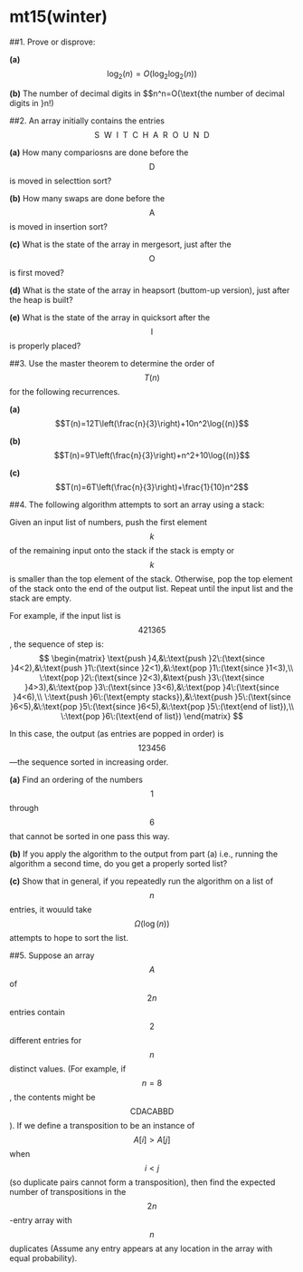 # mt15(winter)

##1.
Prove or disprove:

**(a)** $$\log_2{(n)}=O(\log_2\log_2{(n)})$$

**(b)** The number of decimal digits in $$n^n=O(\text{the number of decimal digits in }n!)


##2.
An array initially contains the entries $$\text{S}\:\:\text{W}\:\:\text{I}\:\:\text{T}\:\:\text{C}\:\:\text{H}\:\:\text{A}\:\:\text{R}\:\:\text{O}\:\:\text{U}\:\:\text{N}\:\:\text{D}$$

**(a)** How many compariosns are done before the $$\text{D}$$ is moved in selecttion sort?

**(b)** How many swaps are done before the $$\text{A}$$ is moved in insertion sort?

**(c)** What is the state of the array in mergesort, just after the $$\text{O}$$ is first moved?

**(d)** What is the state of the array in heapsort (buttom-up version), just after the heap is built?

**(e)** What is the state of the array in quicksort after the $$\text{I}$$ is properly placed?


##3.
Use the master theorem to determine the order of $$T(n)$$ for the following recurrences.

**(a)** $$T(n)=12T\left(\frac{n}{3}\right)+10n^2\log{(n)}$$

**(b)** $$T(n)=9T\left(\frac{n}{3}\right)+n^2+10\log{(n)}$$

**(c)** $$T(n)=6T\left(\frac{n}{3}\right)+\frac{1}{10}n^2$$


##4.
The following algorithm attempts to sort an array using a stack:

Given an input list of numbers, push the first element $$k$$ of the remaining input onto the stack if the stack is empty or $$k$$ is smaller than the top element of the stack.  Otherwise, pop the top element of the stack onto the end of the output list.  Repeat until the input list and the stack are empty.

For example, if the input list is $$421365$$, the sequence of step is:
$$
\begin{matrix}
\text{push }4,&\:\text{push }2\:(\text{since }4<2),&\:\text{push }1\:(\text{since }2<1),&\:\text{pop }1\:(\text{since }1<3),\\
\:\text{pop }2\:(\text{since }2<3),&\text{push }3\:(\text{since }4>3),&\:\text{pop }3\:(\text{since }3<6),&\:\text{pop }4\:(\text{since }4<6),\\
\:\text{push }6\:(\text{empty stacks}),&\:\text{push }5\:(\text{since }6<5),&\:\text{pop }5\:(\text{since }6<5),&\:\text{pop }5\:(\text{end of list}),\\
\:\text{pop }6\:(\text{end of list})
\end{matrix}
$$

In this case, the output (as entries are popped in order) is $$123456$$—the sequence sorted in increasing order.

**(a)** Find an ordering of the numbers $$1$$ through $$6$$ that cannot be sorted in one pass this way.

**(b)** If you apply the algorithm to the output from part (a) i.e., running the algorithm a second time, do you get a properly sorted list?

**(c)** Show that in general, if you repeatedly run the algorithm on a list of $$n$$ entries, it wouuld take $$\Omega(\log{(n)})$$ attempts to hope to sort the list.


##5.
Suppose an array $$A$$ of $$2n$$ entries contain $$2$$ different entries for $$n$$ distinct values. (For example, if $$n=8$$, the contents might be $$\text{CDACABBD}$$).  If we define a transposition to be an instance of $$A[i]>A[j]$$ when $$i<j$$ (so duplicate pairs cannot form a transposition), then find the expected number of transpositions in the $$2n$$-entry array with $$n$$ duplicates (Assume any entry appears at any location in the array with equal probability).

